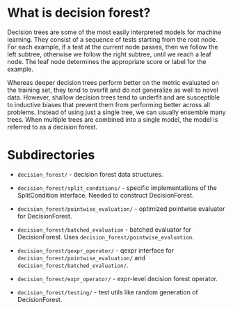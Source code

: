 # What is decision forest?

Decision trees are some of the most easily interpreted models for machine
learning. They consist of a sequence of tests starting from the root node.
For each example, if a test at the current node passes, then we follow the left
subtree, otherwise we follow the right subtree, until we reach a leaf node.
The leaf node determines the appropriate score or label for the example.

Whereas deeper decision trees perform better on the metric evaluated on
the training set, they tend to overfit and do not generalize as well to novel
data. However, shallow decision trees tend to underfit and are susceptible
to inductive biases that prevent them from performing better across all
problems. Instead of using just a single tree, we can usually ensemble many
trees. When multiple trees are combined into a single model, the model is
referred to as a decision forest.

# Subdirectories

* `decision_forest/` - decision forest data structures.

* `decision_forest/split_conditions/` - specific implementations of the
    SplitCondition interface. Needed to construct DecisionForest.

* `decision_forest/pointwise_evaluation/` - optimized pointwise evaluator
    for DecisionForest.

* `decision_forest/batched_evaluation` - batched evaluator for DecisionForest.
    Uses `decision_forest/pointwise_evaluation`.

* `decision_forest/qexpr_operator/` - qexpr interface for
    `decision_forest/pointwise_evaluation/` and
    `decision_forest/batched_evaluation/`.

* `decision_forest/expr_operator/` - expr-level decision forest operator.

* `decision_forest/testing/` - test utils like random generation of
    DecisionForest.
